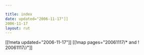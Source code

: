 ```yaml
---

title: index
date: updated="2006-11-17"]]
2006-11-17
layout: rut
---
```


[[!meta updated="2006-11-17"]]
[[!map pages="20061117/* and ! 20061117/*/*"]]
